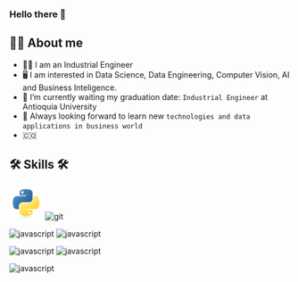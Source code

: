 ### Hello there 👋

## 💁‍♂️  About me
- 👨‍🎓 I am an Industrial Engineer
- 🖥️ I am interested in Data Science, Data Engineering, Computer Vision, AI and Business Inteligence.
- 🏫 I’m currently waiting my graduation date: `Industrial Engineer` at Antioquia University
- 👀 Always looking forward to learn new `technologies and data applications in business world`
- 🇨🇴

## 🛠️ Skills 🛠️
 <img src="https://raw.githubusercontent.com/devicons/devicon/master/icons/python/python-original.svg" alt="python" width="60" height="60"/>    <img src="https://www.vectorlogo.zone/logos/git-scm/git-scm-icon.svg" alt="git" width="60" height="60"/> 

 <img src="https://cdn.safe.com/wp-content/uploads/sites/2/2023/03/27112124/databricks-icon.svg" alt="javascript" width="60" height="60"/>  <img src="https://www.svgrepo.com/show/448271/azure-devops.svg" alt="javascript" width="60" height="60"/> 

<img src="https://www.vectorlogo.zone/logos/mysql/mysql-official.svg" alt="javascript" width="60" height="60"/> <img src="https://assets-global.website-files.com/636e4df90ab43e34728154f6/637e124f9f3c795f301f031c_ApacheSpark.svg" alt="javascript" width="60" height="60"/> 

<img src="https://seeklogo.com/images/S/streamlit-logo-1A3B208AE4-seeklogo.com.png" alt="javascript" width="50" height="30" align='mid'/>



<!--
**DanielGongora28/DanielGongora28** is a ✨ _special_ ✨ repository because its `README.md` (this file) appears on your GitHub profile.

Here are some ideas to get you started:

- 🔭 I’m currently working on ...
- 🌱 I’m currently learning ...
- 👯 I’m looking to collaborate on ...
- 🤔 I’m looking for help with ...
- 💬 Ask me about ...
- 📫 How to reach me: ...
- 😄 Pronouns: ...
- ⚡ Fun fact: ...
-->
